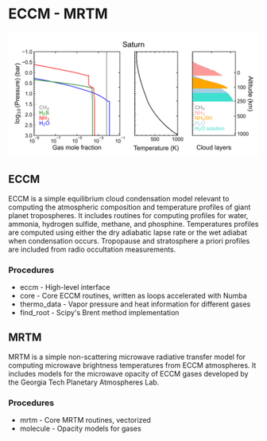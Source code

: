 # ECCM - MRTM 

![Saturn ECCM](demos/saturn_eccm.png)

## ECCM 
ECCM is a simple equilibrium cloud condensation model relevant to computing the atmospheric composition and temperature profiles of giant planet tropospheres. 
It includes routines for computing profiles for water, ammonia, hydrogen sulfide, methane, and phosphine. 
Temperatures profiles are computed using either the dry adiabatic lapse rate or the wet adiabat when condensation occurs. 
Tropopause and stratosphere a priori profiles are included from radio occultation measurements. 

### Procedures 
- eccm - High-level interface 
- core - Core ECCM routines, written as loops accelerated with Numba 
- thermo_data - Vapor pressure and heat information for different gases 
- find_root - Scipy's Brent method implementation

## MRTM
MRTM is a simple non-scattering microwave radiative transfer model for computing microwave brightness temperatures from ECCM atmospheres. 
It includes models for the microwave opacity of ECCM gases developed by the Georgia Tech Planetary Atmospheres Lab. 

### Procedures 
- mrtm - Core MRTM routines, vectorized 
- molecule - Opacity models for gases 

  


